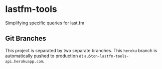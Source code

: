 # lastfm-tools
Simplifying specific queries for last.fm

## Git Branches
This project is separated by two separate branches. This `heroku` branch is automatically pushed to production at `au5ton-lastfm-tools-api.herokuapp.com`.